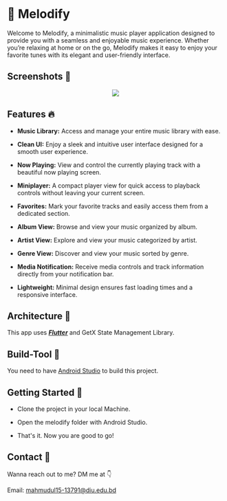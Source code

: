# 🎵 Melodify
Welcome to Melodify, a minimalistic music player application designed to provide you with a seamless and enjoyable music experience. Whether you’re relaxing at home or on the go, Melodify makes it easy to enjoy your favorite tunes with its elegant and user-friendly interface.

## Screenshots 📱
<div align="center">
<img src="https://i.ibb.co/QQ41PxZ/Melodify.png" />
</div>

## Features 🔥

- **Music Library:** Access and manage your entire music library with ease.

- **Clean UI:** Enjoy a sleek and intuitive user interface designed for a smooth user experience.

- **Now Playing:** View and control the currently playing track with a beautiful now playing screen.

- **Miniplayer:** A compact player view for quick access to playback controls without leaving your current screen.

- **Favorites:** Mark your favorite tracks and easily access them from a dedicated section.

- **Album View:** Browse and view your music organized by album.

- **Artist View:** Explore and view your music categorized by artist.

- **Genre View:** Discover and view your music sorted by genre.

- **Media Notification:** Receive media controls and track information directly from your notification bar.

- **Lightweight:** Minimal design ensures fast loading times and a responsive interface.

## Architecture 🗼

This app uses [***Flutter***](https://flutter.dev/) and GetX State Management Library.

## Build-Tool 🧰

You need to have [Android Studio](https://developer.android.com/studio) to build this project.

## Getting Started 🚀

- Clone the project in your local Machine.

- Open the melodify folder with Android Studio.

- That's it. Now you are good to go!

## Contact 📩

Wanna reach out to me? DM me at 👇

Email: mahmudul15-13791@diu.edu.bd